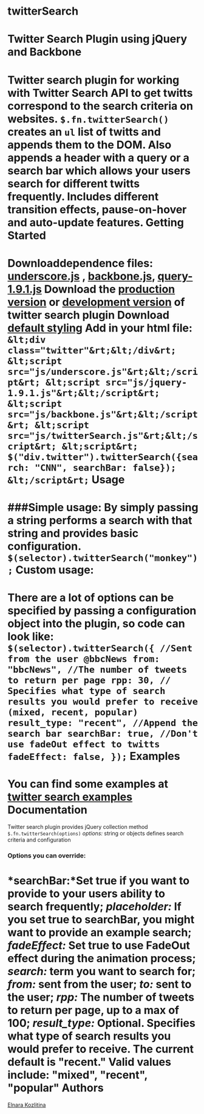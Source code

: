 twitterSearch
=============


# Twitter Search Plugin using jQuery and Backbone

Twitter search plugin for working with Twitter Search API to get twitts correspond to the search  criteria on websites.
`$.fn.twitterSearch()` creates an `ul` list of twitts and appends them to the DOM. Also appends a header with a query or a search bar which allows your users search for different twitts frequently.
Includes different transition effects, pause-on-hover and auto-update features.
Getting Started
==================================================
Downloaddependence files: <a href="#">underscore.js</a> , <a href="">backbone.js</a>, <a href="#">query-1.9.1.js</a>
Download the [production version](#) or [development version](https://github.com/kozlitinaelja/twitterSearch/blob/master/js/twitterSearch.js) of twitter search plugin
Download [default styling](https://github.com/kozlitinaelja/twitterSearch/blob/master/twitter.css)
Add in your html file:
`
  &lt;div class="twitter"&rt;&lt;/div&rt;
  &lt;script src="js/underscore.js"&rt;&lt;/script&rt;
  &lt;script src="js/jquery-1.9.1.js"&rt;&lt;/script&rt;
  &lt;script src="js/backbone.js"&rt;&lt;/script&rt;
  &lt;script src="js/twitterSearch.js"&rt;&lt;/script&rt;
  &lt;script&rt;
    $("div.twitter").twitterSearch({search: "CNN", searchBar: false});
  &lt;/script&rt;`
Usage
============================
###Simple usage:
By simply passing a string performs a search with that string and provides basic configuration.
`$(selector).twitterSearch("monkey");`
Custom usage:
===============================
There are a lot of options can be specified by passing a configuration object into the plugin, so code can look like:
`
  $(selector).twitterSearch({
    //Sent from the user @bbcNews
    from: "bbcNews",
    //The number of tweets to return per page
    rpp: 30,
    // Specifies what type of search results you would prefer to receive (mixed, recent, popular)
    result_type: "recent",
    //Append the search bar
    searchBar: true,
    //Don't use fadeOut effect to twitts
    fadeEffect: false,
  });
`
Examples
===========================
You can find some examples at [twitter search examples](hhtp://kozlitinaelja.github.com/twitterSearch.html)
Documentation
===========================
Twitter search plugin provides jQuery collection method `$.fn.twitterSearch(options)`
*options:* string or objects defines search criteria and configuration
### Options you can override:
*searchBar:*Set true if you want to provide to your users ability to search frequently;
*placeholder:* If you set true to searchBar, you might want to provide an example search;
*fadeEffect:* Set true to use FadeOut effect during the animation process;
*search:* term you want to search for;
*from:* sent from the user;
*to:* sent to the user;
*rpp:* The number of tweets to return per page, up to a max of 100;
*result_type:* Optional. Specifies what type of search results you would prefer to receive. The current default is "recent." Valid values include: "mixed", "recent", "popular"
Authors
=============================
<a href="https://github.com/kozlitinaelja">Elnara Kozlitina</a>
